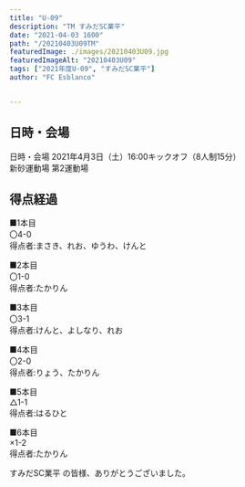 ```yaml
---
title: "U-09"
description: "TM すみだSC業平"
date: "2021-04-03 1600"
path: "/20210403U09TM"
featuredImage: ./images/20210403U09.jpg
featuredImageAlt: "20210403U09"
tags: ["2021年度U-09", "すみだSC業平"]
author: "FC Esblanco"


---
```



## 日時・会場

日時・会場
2021年4月3日（土）16:00キックオフ（8人制15分）  
新砂運動場 第2運動場

## 得点経過

■1本目  
〇4-0  
得点者:まさき、れお、ゆうわ、けんと

■2本目  
〇1-0  
得点者:たかりん

■3本目  
〇3-1  
得点者:けんと、よしなり、れお

■4本目  
〇2-0  
得点者:りょう、たかりん

■5本目  
△1-1  
得点者:はるひと

■6本目  
×1-2  
得点者:たかりん


すみだSC業平 の皆様、ありがとうございました。
